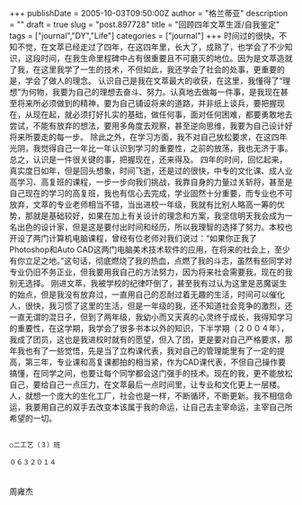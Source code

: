 +++
publishDate = 2005-10-03T09:50:00Z
author = "格兰蒂亚"
description = ""
draft = true
slug = "post.897728"
title = "回顾四年文萃生涯/自我鉴定"
tags = ["journal","DY","Life"]
categories = ["journal"]
+++
   时间过的很快，不知不觉，在文萃已经走过了四年，在这四年里，长大了，成熟了，也学会了不少知识，这段时间，在我生命里程碑中占有很重要且不可磨灭的地位。因为是文萃造就了我，在这里我学了一生的技术，不但如此，我还学会了社会的处事，更重要的是，学会了做人的理念。
   认识自己是我在文萃最大的收获，在这里，我懂得了“理想”为何物，我要为自己的理想去奋斗、努力。认真地去做每一件事，是我现在甚至将来所必须做到的精神，要为自己铺设将来的道路，并非纸上谈兵，要把握现在，从现在起，就必须打好扎实的基础，做任何事，面对任何困难，都要勇敢地去尝试，不能有放弃的想法，要用多角度去观察，甚至逆向思维，我要为自己设计好将来所要走的每一步。
   除此之外，在学习方面，我不对自己放松要求，在这四年光阴，我觉得自己一年比一年认识到学习的重要性，之前的放荡，我也无济于事。总之，认识是一件很关键的事，把握现在，还来得及。
   四年的时间，回忆起来，真实度日如年，但是回头想象，时间飞逝，还是过的很快，中专的文化课、成人业高学习、高复班的课程，一步一步向我们挑战，我靠自身的力量过关斩将，甚至是自己现在的学习的高复班，我也有信心去完成，学业固然十分重要，而专业也不可放弃，文萃的专业老师相当不错，当出进校一年级，我就有比别人略高一筹的优势，那就是基础较好，如果在加上有关设计的理念和方案，我坚信明天我会成为一名出色的设计家，但是这是要付出时间和经历，所以我理智的选择了努力。本校也开设了两门计算机电脑课程，曾经有位老师对我们说过：“如果你正我了Photoshop和Auto CAD这两门电脑美术技术软件的应用，在将来的社会上，至少有你立足之地。”这句话，彻底燃烧了我的热血，点燃了我的斗志，虽然有些同学对专业仍旧不务正业，但我要用我自己的方法努力，因为将来社会需要我，现在的我别无选择。
   刚进文萃，我被学校的纪律吓倒了，甚至我有过认为这里是恶魔诞生的始点，但是我没有放弃过，一直用自己的忍耐过着无趣的生活，时间可以催化人，很快，我习惯了这里的生活，但是一年级的我，还不知道社会竞争的激烈，还一直无谓的混日子，但到了两年级，我幼小而又天真的心灵终于成长，我得知学习的重要性，在这学期，我学会了很多书本以外的知识，下半学期（２００４年），我成了团员，这也是我进校时就有的愿望，但入了团，更是要对自己严格要求，那年我也有了一些觉悟，先是当了立构课代表，我对自己的管理能里有了一定的提高，第三年，专业课和高复课都拍的相当紧，作为CAD课代表，不但自己操作要搞懂，在同学之间，也要让每个同学都会这门强手的技术。现在的我，更不能放松自己，要给自己一点压力，在文萃最后一点时间里，让专业和文化更上一层楼。
   人，就想一个庞大的生化工厂，社会也是一样，不断循环，不断更新。我不相信命运，我要用自己的双手去改变本该属于我的命运，让自己去主宰命运，主宰自己所希望的一切。


                                                                                                      ○二工艺（３）班
                                                                                                        ０６３２０１４
　　　　　　　　　　　　　　　　　　　　　　　　　　　　　　　　　　　　   周雍杰